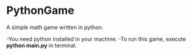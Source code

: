 # PythonGame
A simple math game written in python.

-You need python installed in your machine.
-To run this game, execute **python main.py** in terminal.
